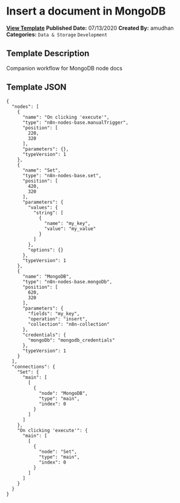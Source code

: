 # Insert a document in MongoDB

**[View Template](https://n8n.io/workflows/503-/)**  **Published Date:** 07/13/2020  **Created By:** amudhan  **Categories:** `Data & Storage` `Development`  

## Template Description

Companion workflow for MongoDB node docs



## Template JSON

```
{
  "nodes": [
    {
      "name": "On clicking 'execute'",
      "type": "n8n-nodes-base.manualTrigger",
      "position": [
        220,
        320
      ],
      "parameters": {},
      "typeVersion": 1
    },
    {
      "name": "Set",
      "type": "n8n-nodes-base.set",
      "position": [
        420,
        320
      ],
      "parameters": {
        "values": {
          "string": [
            {
              "name": "my_key",
              "value": "my_value"
            }
          ]
        },
        "options": {}
      },
      "typeVersion": 1
    },
    {
      "name": "MongoDB",
      "type": "n8n-nodes-base.mongoDb",
      "position": [
        620,
        320
      ],
      "parameters": {
        "fields": "my_key",
        "operation": "insert",
        "collection": "n8n-collection"
      },
      "credentials": {
        "mongoDb": "mongodb_credentials"
      },
      "typeVersion": 1
    }
  ],
  "connections": {
    "Set": {
      "main": [
        [
          {
            "node": "MongoDB",
            "type": "main",
            "index": 0
          }
        ]
      ]
    },
    "On clicking 'execute'": {
      "main": [
        [
          {
            "node": "Set",
            "type": "main",
            "index": 0
          }
        ]
      ]
    }
  }
}
```

